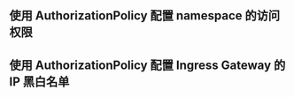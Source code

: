 ## 使用 AuthorizationPolicy 配置 namespace 的访问权限

## 使用 AuthorizationPolicy 配置 Ingress Gateway 的 IP 黑白名单